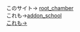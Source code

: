 このサイト→ <a href="https://rinca-h.github.io/minecraft/other/root_chamber.html">root_chamber</a><br>
これも→<a href="https://rinca-h.github.io/minecraft/addonschool/home.html">addon_school<br>
これも→
